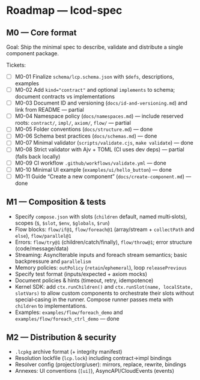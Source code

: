 # Roadmap — lcod-spec

## M0 — Core format

Goal: Ship the minimal spec to describe, validate and distribute a single component package.

Tickets:
- [ ] M0-01 Finalize `schema/lcp.schema.json` with `$defs`, descriptions, examples
- [ ] M0-02 Add `kind="contract"` and optional `implements` to schema; document contracts vs implementations
- [ ] M0-03 Document ID and versioning (`docs/id-and-versioning.md`) and link from README — partial
- [ ] M0-04 Namespace policy (`docs/namespaces.md`) — include reserved roots: `contract/`, `impl/`, `axiom/`, `flow/` — partial
- [ ] M0-05 Folder conventions (`docs/structure.md`) — done
- [ ] M0-06 Schema best practices (`docs/schemas.md`) — done
- [ ] M0-07 Minimal validator (`scripts/validate.cjs`, `make validate`) — done
- [ ] M0-08 Strict validator with Ajv + TOML (CI uses dev deps) — partial (falls back locally)
- [ ] M0-09 CI workflow `.github/workflows/validate.yml` — done
- [ ] M0-10 Minimal UI example (`examples/ui/hello_button`) — done
- [ ] M0-11 Guide “Create a new component” (`docs/create-component.md`) — done

## M1 — Composition & tests
- Specify `compose.json` with slots (`children` default, named multi‑slots), scopes (`$`, `$slot`, `$env`, `$globals`, `$run`)
- Flow blocks: `flow/if@1`, `flow/foreach@1` (array/stream + `collectPath` and `else`), `flow/parallel@1`
- Errors: `flow/try@1` (children/catch/finally), `flow/throw@1`; error structure (code/message/data)
- Streaming: AsyncIterable inputs and foreach stream semantics; basic backpressure and `parallelism`
- Memory policies: `outPolicy` (`retain`/`ephemeral`), loop `releasePrevious`
- Specify test format (inputs/expected + axiom mocks)
- Document policies & hints (timeout, retry, idempotence)
 - Kernel SDK: add `ctx.runChildren()` and `ctx.runSlot(name, localState, slotVars)` to allow custom components to orchestrate their slots without special‑casing in the runner. Compose runner passes meta with `children` to implementations.
 - Examples: `examples/flow/foreach_demo` and `examples/flow/foreach_ctrl_demo` — done

## M2 — Distribution & security
- `.lcpkg` archive format (+ integrity manifest)
- Resolution lockfile (`lcp.lock`) including contract→impl bindings
- Resolver config (project/org/user): mirrors, replace, rewrite, bindings
- Annexes: UI conventions (`[ui]`), AsyncAPI/CloudEvents (events)
